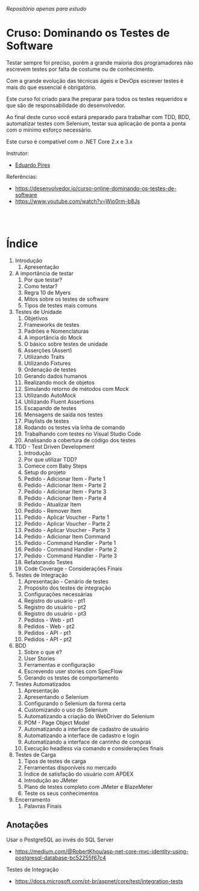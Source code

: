 _Repositório apenas para estudo_

# Cruso: Dominando os Testes de Software

Testar sempre foi preciso, porém a grande maioria dos programadores não escrevem testes por falta de costume ou de conhecimento.

Com a grande evolução das técnicas ágeis e DevOps escrever testes é mais do que essencial é obrigatório.

Este curso foi criado para lhe preparar para todos os testes requeridos e que são de responsabilidade do desenvolvedor.

Ao final deste curso você estará preparado para trabalhar com TDD, BDD, automatizar testes com Selenium, testar sua aplicação de ponta a ponta com o mínimo esforço necessário.

Este curso é compatível com o .NET Core 2.x e 3.x

Instrutor:

- [Eduardo Pires](https://www.eduardopires.net.br/)

Referências:

- https://desenvolvedor.io/curso-online-dominando-os-testes-de-software
- https://www.youtube.com/watch?v=Wio0rm-b8Js

<br>
<br>

# Índice

1. Introdução
   1. Apresentação
2. A importância de testar
   1. Por que testar?
   2. Como testar?
   3. Regra 10 de Myers
   4. Mitos sobre os testes de software
   5. Tipos de testes mais comuns
3. Testes de Unidade
   1. Objetivos
   2. Frameworks de testes
   3. Padrões e Nomenclaturas
   4. A importância do Mock
   5. O básico sobre testes de unidade
   6. Asserções (Assert)
   7. Utilizando Traits
   8. Utilizando Fixtures
   9. Ordenação de testes
   10. Gerando dados humanos
   11. Realizando mock de objetos
   12. Simulando retorno de métodos com Mock
   13. Utilizando AutoMock
   14. Utilizando Fluent Assertions
   15. Escapando de testes
   16. Mensagens de saída nos testes
   17. Playlists de testes
   18. Rodando os testes via linha de comando
   19. Trabalhando com testes no Visual Studio Code
   20. Analisando a cobertura de código dos testes
4. TDD - Test Driven Development
   1. Introdução
   2. Por que utilizar TDD?
   3. Comece com Baby Steps
   4. Setup do projeto
   5. Pedido - Adicionar Item - Parte 1
   6. Pedido - Adicionar Item - Parte 2
   7. Pedido - Adicionar Item - Parte 3
   8. Pedido - Adicionar Item - Parte 4
   9. Pedido - Atualizar Item
   10. Pedido - Remover Item
   11. Pedido - Aplicar Voucher - Parte 1
   12. Pedido - Aplicar Voucher - Parte 2
   13. Pedido - Aplicar Voucher - Parte 3
   14. Pedido - Adicionar Item Command
   15. Pedido - Command Handler - Parte 1
   16. Pedido - Command Handler - Parte 2
   17. Pedido - Command Handler - Parte 3
   18. Refatorando Testes
   19. Code Coverage - Considerações Finais
5. Testes de Integração
   1. Apresentação - Cenário de testes
   2. Propósito dos testes de integração
   3. Configurações necessárias
   4. Registro do usuário - pt1
   5. Registro do usuário - pt2
   6. Registro do usuário - pt3
   7. Pedidos - Web - pt1
   8. Pedidos - Web - pt2
   9. Pedidos - API - pt1
   10. Pedidos - API - pt2
6. BDD
   1. Sobre o que é?
   2. User Stories
   3. Ferramentas e configuração
   4. Escrevendo user stories com SpecFlow
   5. Gerando os testes de comportamento
7. Testes Automatizados
   1. Apresentação
   2. Apresentando o Selenium
   3. Configurando o Selenium da forma certa
   4. Customizando o uso do Selenium
   5. Automatizando a criação do WebDriver do Selenium
   6. POM - Page Object Model
   7. Automatizando a interface de cadastro de usuário
   8. Automatizando a interface de cadastro e login
   9. Automatizando a interface de carrinho de compras
   10. Execução headless via comando e considerações finais
8. Testes de Carga
   1. Tipos de testes de carga
   2. Ferramentas disponíveis no mercado
   3. Índice de satisfação do usuário com APDEX
   4. Introdução ao JMeter
   5. Plano de testes completo com JMeter e BlazeMeter
   6. Teste os seus conhecimentos
9. Encerramento
   1. Palavras Finais




## Anotações

Usar o PostgreSQL ao invés do SQL Server

* https://medium.com/@RobertKhou/asp-net-core-mvc-identity-using-postgresql-database-bc52255f67c4


Testes de Integração

* https://docs.microsoft.com/pt-br/aspnet/core/test/integration-tests


